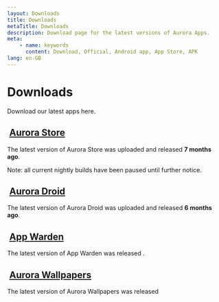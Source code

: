 ```yaml
---
layout: Downloads
title: Downloads
metaTitle: Downloads
description: Download page for the latest versions of Aurora Apps.
meta:
    - name: keywords
      content: Download, Official, Android app, App Store, APK
lang: en-GB
---
```


# Downloads

Download our latest apps here.

## <img class="headerLogo" :src="$withBase('/icons/aurora_store.png')"> [Aurora Store](/apps/AuroraStore)

The latest version of Aurora Store was uploaded <ReleaseDateStore stable /> and released **7 months ago**. 

Note: all current nightly builds have been paused until further notice.

<DownloadButtonsStore />

<ChangelogStore />

## <img class="headerLogo" :src="$withBase('/icons/aurora_droid.png')"> [Aurora Droid](/apps/AuroraDroid)

The latest version of Aurora Droid was uploaded <ReleaseDateDroid stable /> and released **6 months ago**.

<DownloadButtonsDroid />

<ChangelogDroid />

## <img class="headerLogo" :src="$withBase('/icons/app_warden.png')"> [App Warden](/apps/AppWarden)

The latest version of App Warden was released <ReleaseDateWarden stable />.

<DownloadButtonsWarden />

<ChangelogWarden />

## <img class="headerLogo" :src="$withBase('/icons/aurora_wallpapers.png')"> [Aurora Wallpapers](/apps/AuroraWallpapers)

The latest version of Aurora Wallpapers was released <ReleaseDateWalls stable />

<DownloadButtonsWalls />

<ChangelogWalls />
